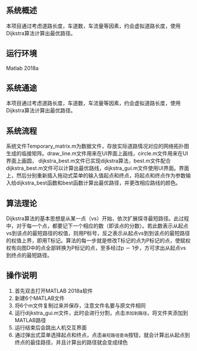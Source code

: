 ## 系统概述

  本项目通过考虑道路长度，车道数，车流量等因素，约会虚拟道路长度，使用Dijkstra算法计算出最优路径。

## 运行环境

  Matlab 2018a

## 系统通途

  本项目通过考虑道路长度，车道数，车流量等因素，约会虚拟道路长度，使用Dijkstra算法计算出最优路径。

## 系统流程

  系统文件Temporary_matrix.m为数据文件，存放实际道路情况对应的网络拓扑图生成的临接矩阵。draw_line.m文件用来在UI界面上画线，circle.m文件用来在UI界面上画圆， dijkstra_best.m文件已实现dijkstra算法，best.m文件配合dijkstra_best.m文件可以计算出最优路线，dijkstra_gui.m文件使用UI界面。界面上，然后分别重新插入拖动式菜单的输入值起点和终点，将起点和终点作为参数输入给dijkstra_best函数和best函数计算出最优路径，并更改相应路线的颜色。

## 算法理论

  Dijkstra算法的基本思想是从某一点（vs）开始，依次扩展探寻最短路径。此过程中，对于每一个点，都要记下一个相应的数（即该点的分数）。若此数表示从起点vs到该点的最短路径的权值，则用P标号，反之表示从起点vs到到该点的最短路径的权值上界，即用T标记。算法的每一步就是修改T标记的点为P标记的点，使赋权权有向图D中的点全部转换为P标记的点，至多经过p － 1步，方可求出从起点vs到终点的最短路径。

## 操作说明

  1. 首先双击打开MATLAB 2018a软件
  2. 新建6个MATLAB文件
  3. 将6个m文件复制过来并保存，注意文件名要与原文件相同
  4. 运行dijkstra_gui.m文件，此时会进行分割，点击`添加到路径`，将文件夹添加到MATLAB路径
  5. 运行结束后会跳出人机交互界面
  6. 通过弹出式菜单选择起点和终点，点击`最短路径查询`按钮，就会计算出从起点到终点的最佳路径，并且计算出的路径就会变成绿色
